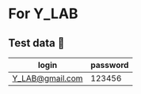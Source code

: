 # For Y_LAB
## Test data 🍕
| **login** | **password** | 
|------------------|-----------| 
| Y_LAB@gmail.com | 123456 |